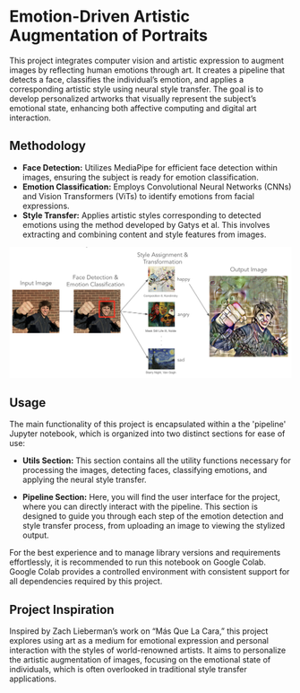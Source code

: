 # Emotion-Driven Artistic Augmentation of Portraits

This project integrates computer vision and artistic expression to augment images by reflecting human emotions through art. It creates a pipeline that detects a face, classifies the individual’s emotion, and applies a corresponding artistic style using neural style transfer. The goal is to develop personalized artworks that visually represent the subject’s emotional state, enhancing both affective computing and digital art interaction.

## Methodology

- **Face Detection:** Utilizes MediaPipe for efficient face detection within images, ensuring the subject is ready for emotion classification.
- **Emotion Classification:** Employs Convolutional Neural Networks (CNNs) and Vision Transformers (ViTs) to identify emotions from facial expressions.
- **Style Transfer:** Applies artistic styles corresponding to detected emotions using the method developed by Gatys et al. This involves extracting and combining content and style features from images.

![Pipeline Overview](images/overview.png)

## Usage

The main functionality of this project is encapsulated within a the 'pipeline' Jupyter notebook, which is organized into two distinct sections for ease of use:

- **Utils Section:** This section contains all the utility functions necessary for processing the images, detecting faces, classifying emotions, and applying the neural style transfer.

- **Pipeline Section:** Here, you will find the user interface for the project, where you can directly interact with the pipeline. This section is designed to guide you through each step of the emotion detection and style transfer process, from uploading an image to viewing the stylized output.

For the best experience and to manage library versions and requirements effortlessly, it is recommended to run this notebook on Google Colab. Google Colab provides a controlled environment with consistent support for all dependencies required by this project.


## Project Inspiration

Inspired by Zach Lieberman’s work on “Más Que La Cara,” this project explores using art as a medium for emotional expression and personal interaction with the styles of world-renowned artists. It aims to personalize the artistic augmentation of images, focusing on the emotional state of individuals, which is often overlooked in traditional style transfer applications.
